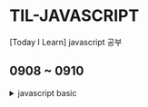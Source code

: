 # TIL-JAVASCRIPT
[Today I Learn] javascript 공부

## 0908 ~ 0910

<details>
  <summary>javascript basic</summary>
  
### javascript basic


  
#### 자바스크립트 작성위치
#### 콘솔
#### 주석처리
#### 변수 선언자(var, let, const)
  * var = 재선언 가능, 거의 안씀.  
  * let = 선언된 변수에 값의 재할당이 가능하지만 같은변수명으로 재선언불가.   
  * const = 절대값, 재선언 재할당 불가.  
#### 데이터 타입
  * String.  
  * Number - '', "" 없이 사용가능.   
  * Undifined - 선언되지않음. 하나의 데이터 타입.   
  * Null - 할당 값이 준비되지 않았을 때. 넣어서 쓰임.   
  * Object - 여러속성을 하나의 변수에 저장 할 수 있도록 해주는 데이터 타입. key:value.  
  * Array - 배열   
  * Boolean - true / false   
  * typeof x - x가 어떤 유형인지 알려줌.   
#### 64비트 부동소수점
  * toString(2) - 2진수로 표현
    * 1비트 - 양수 0, 음수 1
    * 11비트 - 지수부 - 2^(n-1)-1 + m
    * 52비트 - 가수부 - 
    * 2^10 = 1024 - 1 - 4 = 1019
    * 무한소수인경우 64비트를 넘어갔을때, 가장가까운 숫자로 표현 = 외부라이브러리 사용
      * BigNumber.js
      * Big.js
      * Decimal.js
  뭔소리인지 몰라서 이해못함.
#### 연산자
  * 더하기, 빼기, 곱하기, 나누기, 거듭제곱(**), 나머지(%), 1씩증가(++), 1씩감소(--)
  * 문자열 연산자 
    * txt1 += txt2; //txt1 = txt1 + txt2;
    * 숫자 + 문자 = 문자
  * 비교 연산자
    * (x == y) - equal to
    * (x == "y") - 비교연산자로 들어가면 "" 안에 값만 봄
    * (x === y) - 데이터 타입으로 비교
    * !=, !==, !===
  * Logical 연산자
    * && - and
    * || - or
    * ! - console.log(!(3 < 2)); 조건값을 반대로 해줌
#### 조건문(if, switch
  * if(조건) else if(조건) else
  * switch(조건) case(조건값) break;빠져나옴                        
#### 반복문(for, for-in, for-of, while)
  * for(조건) {코드}; - 조건이 만족하는 동안에 계속해서 {}안의 코드를 실행.
    * for - in : for(var i in numbers){console.log(numbers[i];} - numbers안 전부 출력.
    * for - of : for(var num of numbers){console.log(num);} - in이랑 뭐가 다른지 모르겠음.
  * while(조건){} : 뭐라 정리를.... ! for랑 차이를 내일 봐야겠다.
    * do-while(조건){} : while조건 안보고 do먼저 실행
#### 함수
  * function name() {} - 특정 기능을 수행하도록 작성된 코드 블럭. 잘 짜놓으면 좋음.                             
                                
---

### 자바스크립트 내장 함수 
#### String
  * indexOf - 문자열이 시작하는 시점의 index번호 / 찾지못하면 -1
  * lastIndexOf - 뒤
  * slice(시작점,끝점) - 시작점부터 끝점 문자열만
  * substr(시작점,시작점으로부터 글자수) - 글자수
  * replace(원래값,바꿀값) - 바꾸기
  * uppercase - 대,소문자로 변환
    * toLocaleUpperCase
    * toLowerCase
  * concat - var txt4 = txt1.concat(" ",txt2); 문자열 합치기.
  * trim - 앞,뒤 공백제거
  * padStart - (만들 글자수,넣어줄 값) ex)날짜 자리수 맞춰줄때 01,02,03,...,11,12
  * padEnd
  * charAt - 문자열에서 (자리수)만큼의 특정 값을 호출
  * split() - ()기준으로 자르고 배열로 나눔.
    * var tags = "키보드,기계식,블루투스,맥마우스";
    * var arr = tags.split(",");
    * arr = {0: "키보드" 1: "기계식" 2: "블루투스" 3: "맥마우스"};
#### Number
  * toString(); - 숫자를 문자열로 변환
  * toFixed() - 지정된 소수점 자리수까지 반올림으로 표기
  * toPrecision() - 정수까지 포함 한 자리수
  * parseInt() - 무조건 정수 = 소수점부터 무시
  * parseFloat() - 소수점까지 표기
#### Boolean
  * 이건 true or false
    * false : undifined / null / 0 / -0 / NaN / ""(빈문자열)
#### Array
  * toString()
  * join() - 배열 사이에 ()값이 삽입
  * document.getElementById("div1").innerHTML = txt;
  * pop() - 배열의 가장 마지막 element를 제거 후 리턴 해줌.
  * push() - 배열의 마지막에 새로운 element를 추가
  * shift() - 배열의 첫번째 element를 제거 후 리턴 해줌.
  * unshift() - 배열의 첫번째에 새로운 element를 추가
  * splice(1,2,3,4) : 배열 / 파라미터 1 : 시작위치 / 파라미터 2 : 삭제할 element 수 / 1,2까지만 넣을시 삭제만 함 / 파라미터 3 : 시작위치 / 파라미터 4 : 시작위치
  * concat() - 합침
  * slice(시작,종료) - 배열 시작+1부터 종료까지
  * sort() - 오름차순,내림차순 return a.point > b.point ? -1 : a.point < b.point ? 1 : 0;
  * filter - return person.city == "제주"; city가 "제주"로 되어있느사람만 !필터!
  * reduce(누적값, 현잿값, 인덱스, 요소) - 누적값
  * map(요소, 인덱스, 배열) - 배열안의 요소들을 짝지어줌
  다시공부
#### Date
  * getTimezoneOffset - 분단위, GMT +0기준으로 분차를 알려줌
    * Time zone 글로벌 서비스시 GMT +0 기준으로 저장(한국:GMT +0900)
#### Math
  * round() - 반올림
  * ceil() - 무조건 올림으로 정수를 만듬. 페이징할때 사용 가능
  * floor() - 소수점 이하는 무조건 내림
  * trunc() - 정수부분만 리턴
  * sign() - 음수이면 -1, 양수이면 1, 0이면 0
  * pow() - 제곱
  * sqrt() - 루트
  * abs() - 무조건 양수로 변환
  * max()
  * min()
  * random() - 랜덤..
#### JSON
#### Window
#### 크롬개발자도구
## 0910
#### this 키워드
#### Scope
#### Default Function Parameter                                                                        
#### Default Function Parameter                                                                        
#### Arrow Function
#### Template Literals                                                                       
#### Object Literal Syntax Extension
#### Spread Operator                                                                        
#### Object Destructuring                                                                        
#### Array Destructuring                                                                        
#### Promise
#### Async/Await                                                                         
#### 모듈(Module)
#### 클래스(Class)                                                                        
#### Error - try/catch/finally                                                                        
#### Strict Mode                                                                        
#### 정규식(RegExp)
#### HTML Element 컨트롤                                                                        
#### HTML 이벤트 컨트롤
#### HTML 스타일 컨트롤                                                                        
#### 데이터테이블 만들기                                                                        
                                                                      
                                                                   
                                                                    
  
</details>
